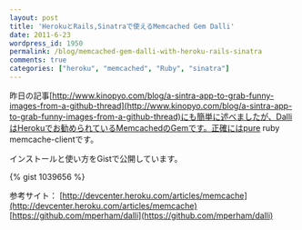```yaml
---
layout: post
title: 'HerokuとRails,Sinatraで使えるMemcached Gem Dalli'
date: 2011-6-23
wordpress_id: 1950
permalink: /blog/memcached-gem-dalli-with-heroku-rails-sinatra
comments: true
categories: ["heroku", "memcached", "Ruby", "sinatra"]
---
```

昨日の記事[http://www.kinopyo.com/blog/a-sintra-app-to-grab-funny-images-from-a-github-thread](http://www.kinopyo.com/blog/a-sintra-app-to-grab-funny-images-from-a-github-thread)にも簡単に述べましたが、DalliはHerokuでお勧められているMemcachedのGemです。正確にはpure ruby memcache-clientです。

インストールと使い方をGistで公開しています。

{% gist 1039656 %}

参考サイト：
[http://devcenter.heroku.com/articles/memcache](http://devcenter.heroku.com/articles/memcache)
[https://github.com/mperham/dalli](https://github.com/mperham/dalli)
